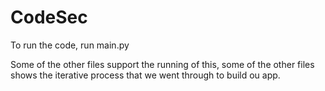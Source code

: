 # CodeSec

To run the code, run main.py

Some of the other files support the running of this, some of the other files shows the iterative process that we went through to build ou app.
